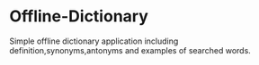 # Offline-Dictionary
Simple offline dictionary application including definition,synonyms,antonyms and examples of searched words.
